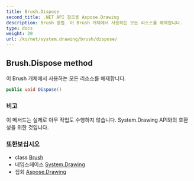 ```yaml
---
title: Brush.Dispose
second_title: .NET API 참조용 Aspose.Drawing
description: Brush 방법. 이 Brush 개체에서 사용하는 모든 리소스를 해제합니다.
type: docs
weight: 20
url: /ko/net/system.drawing/brush/dispose/
---
```

## Brush.Dispose method

이 Brush 개체에서 사용하는 모든 리소스를 해제합니다.

```csharp
public void Dispose()
```

### 비고

이 메서드는 실제로 아무 작업도 수행하지 않습니다. System.Drawing API와의 호환성을 위한 것입니다.

### 또한보십시오

* class [Brush](../)
* 네임스페이스 [System.Drawing](../../brush/)
* 집회 [Aspose.Drawing](../../../)


